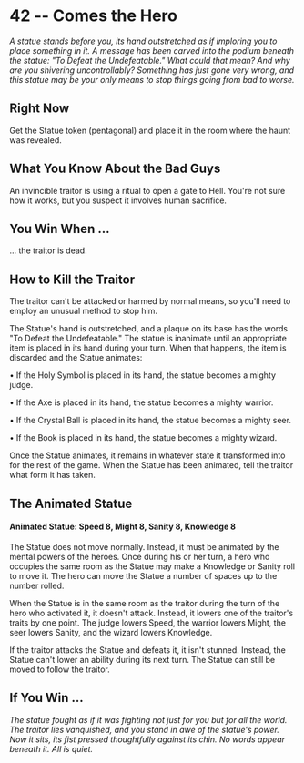 # 42 -- Comes the Hero

_A statue stands before you, its hand outstretched as if imploring you to place something in it. A message has been carved into the podium beneath the statue: "To Defeat the Undefeatable."_
_What could that mean? And why are you shivering uncontrollably? Something has just gone very wrong, and this statue may be your only means to stop things going from bad to worse._

## Right Now

Get the Statue token (pentagonal) and place it in the room where the haunt was revealed.

## What You Know About the Bad Guys

An invincible traitor is using a ritual to open a gate to Hell. You're not sure how it works, but you suspect it involves human sacrifice.

## You Win When ...

... the traitor is dead.

## How to Kill the Traitor

The traitor can't be attacked or harmed by normal means, so you'll need to employ an unusual method to stop him.

The Statue's hand is outstretched, and a plaque on its base has the words "To Defeat the Undefeatable." The statue is inanimate until an appropriate item is placed in its hand during your turn. When that happens, the item is discarded and the Statue animates:

• If the Holy Symbol is placed in its hand, the statue becomes a mighty judge.

• If the Axe is placed in its hand, the statue becomes a mighty warrior.

• If the Crystal Ball is placed in its hand, the statue becomes a mighty seer.

• If the Book is placed in its hand, the statue becomes a mighty wizard.

Once the Statue animates, it remains in whatever state it transformed into for the rest of the game. When the Statue has been animated, tell the traitor what form it has taken.

## The Animated Statue

#### Animated Statue: Speed 8, Might 8, Sanity 8, Knowledge 8

The Statue does not move normally. Instead, it must be animated by the mental powers of the heroes. Once during his or her turn, a hero who occupies the same room as the Statue may make a Knowledge or Sanity roll to move it. The hero can move the Statue a number of spaces up to the number rolled.

When the Statue is in the same room as the traitor during the turn of the hero who activated it, it doesn't attack. Instead, it lowers one of the traitor's traits by one point. The judge lowers Speed, the warrior lowers Might, the seer lowers Sanity, and the wizard lowers Knowledge.

If the traitor attacks the Statue and defeats it, it isn't stunned. Instead, the Statue can't lower an ability during its next turn. The Statue can still be moved to follow the traitor.

## If You Win ...

_The statue fought as if it was fighting not just for you but for all the world. The traitor lies vanquished, and you stand in awe of the statue's power. Now it sits, its fist pressed thoughtfully against its chin. No words appear beneath it. All is quiet._
